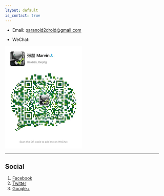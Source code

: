 ```yaml
---
layout: default
is_contact: true
---
```


* Email: [paranoid2droid@gmail.com](mailto:paranoid2droid@gmail.com)

* WeChat: 

<img src="qrcode.jpg" width="50%">

---

## Social

1. [Facebook](#)
2. [Twitter](#)
3. [Google+](#)
